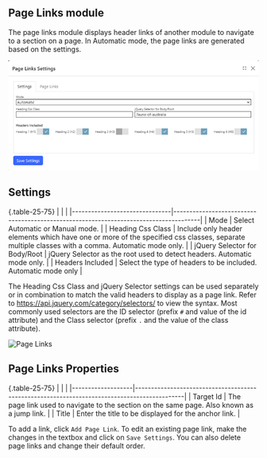 ## Page Links module
The page links module displays header links of another module to navigate to a section on a page.  In Automatic mode, the page links
are generated based on the settings.


![Settings](settings.png)

## Settings

{.table-25-75}
|                               |                                                                                      |
|-------------------------------|--------------------------------------------------------------------------------------|
| Mode                          | Select Automatic or Manual mode.  |
| Heading Css Class             | Include only header elements which have one or more of the specified css classes, separate multiple classes with a comma. Automatic mode only.  |
| jQuery Selector for Body/Root | jQuery Selector as the root used to detect headers. Automatic mode only.  |
| Headers Included              | Select the type of headers to be included.  Automatic mode only |

The Heading Css Class and jQuery Selector settings can be used separately or in combination to match the valid headers to display as a page link. 
Refer to https://api.jquery.com/category/selectors/ to view the syntax.  Most commonly used selectors are the ID selector (prefix `#` and value of the id attribute)
and the Class selector (prefix `.` and the value of the class attribute).


![Page Links](page-links-settings.png)

## Page Links Properties

{.table-25-75}
|                   |                                                                                             |
|-------------------|---------------------------------------------------------------------------------------------|
| Target Id         | The page link used to navigate to the section on the same page. Also known as a jump link.  |
| Title             | Enter the title to be displayed for the anchor link.  |

To add a link, click `Add Page Link`.  To edit an existing page link, make the changes in the textbox and click on `Save Settings`.  You can 
also delete page links and change their default order.
